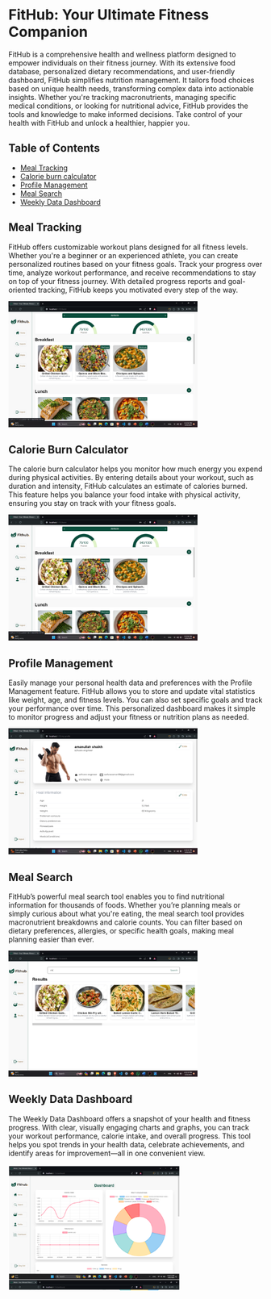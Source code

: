 # FitHub: Your Ultimate Fitness Companion

FitHub is a comprehensive health and wellness platform designed to empower individuals on their fitness journey. With its extensive food database, personalized dietary recommendations, and user-friendly dashboard, FitHub simplifies nutrition management. It tailors food choices based on unique health needs, transforming complex data into actionable insights. Whether you're tracking macronutrients, managing specific medical conditions, or looking for nutritional advice, FitHub provides the tools and knowledge to make informed decisions. Take control of your health with FitHub and unlock a healthier, happier you.



## Table of Contents
- [Meal Tracking](#meal-tracking)
- [Calorie burn calculator](#calorie-burn-calculator)
- [Profile Management](#profile-management)
- [Meal Search](#meal-search)
- [Weekly Data Dashboard](#weekly-data-dashboard)

## Meal Tracking
FitHub offers customizable workout plans designed for all fitness levels. Whether you're a beginner or an experienced athlete, you can create personalized routines based on your fitness goals. Track your progress over time, analyze workout performance, and receive recommendations to stay on top of your fitness journey. With detailed progress reports and goal-oriented tracking, FitHub keeps you motivated every step of the way.


<img src="./fithub%20images/Screenshot%202024-03-29%20155053.png" alt="Description"  height="250">


## Calorie Burn Calculator
The calorie burn calculator helps you monitor how much energy you expend during physical activities. By entering details about your workout, such as duration and intensity, FitHub calculates an estimate of calories burned. This feature helps you balance your food intake with physical activity, ensuring you stay on track with your fitness goals.


<img src="./fithub%20images/Screenshot%202024-03-29%20155053.png" alt="Description"  height="250">

## Profile Management
Easily manage your personal health data and preferences with the Profile Management feature. FitHub allows you to store and update vital statistics like weight, age, and fitness levels. You can also set specific goals and track your performance over time. This personalized dashboard makes it simple to monitor progress and adjust your fitness or nutrition plans as needed.


<img src="./fithub%20images/Screenshot%202024-03-29%20153633.png" alt="Description"  height="250">

## Meal Search
FitHub’s powerful meal search tool enables you to find nutritional information for thousands of foods. Whether you’re planning meals or simply curious about what you're eating, the meal search tool provides macronutrient breakdowns and calorie counts. You can filter based on dietary preferences, allergies, or specific health goals, making meal planning easier than ever.


<img src="./fithub%20images/Screenshot%202024-03-29%20160122.png" alt="Description"  height="250">


## Weekly Data Dashboard
The Weekly Data Dashboard offers a snapshot of your health and fitness progress. With clear, visually engaging charts and graphs, you can track your workout performance, calorie intake, and overall progress. This tool helps you spot trends in your health data, celebrate achievements, and identify areas for improvement—all in one convenient view.


<img src="./fithub%20images/Screenshot%202024-11-07%20163322.png" alt="Description"  height="250">

